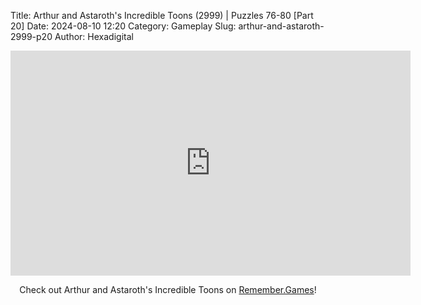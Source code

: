 Title: Arthur and Astaroth's Incredible Toons (2999) | Puzzles 76-80 [Part 20]
Date: 2024-08-10 12:20
Category: Gameplay
Slug: arthur-and-astaroth-2999-p20
Author: Hexadigital

<center><iframe src="https://www.youtube.com/embed/vW3GLz94oSQ?feature=oembed" allow="accelerometer; autoplay; encrypted-media; gyroscope; picture-in-picture" width="640" height="360" frameborder="0"></iframe>

Check out Arthur and Astaroth's Incredible Toons on [Remember.Games]()!</center>